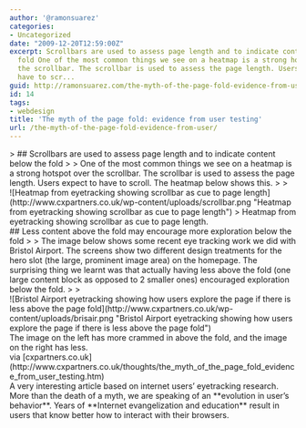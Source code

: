 ```yaml
---
author: '@ramonsuarez'
categories:
- Uncategorized
date: "2009-12-20T12:59:00Z"
excerpt: Scrollbars are used to assess page length and to indicate content below the
  fold One of the most common things we see on a heatmap is a strong hotspot over
  the scrollbar. The scrollbar is used to assess the page length. Users expect to
  have to scr...
guid: http://ramonsuarez.com/the-myth-of-the-page-fold-evidence-from-user-13
id: 14
tags:
- webdesign
title: 'The myth of the page fold: evidence from user testing'
url: /the-myth-of-the-page-fold-evidence-from-user/
---
```


<div class="posterous_bookmarklet_entry">> ## Scrollbars are used to assess page length and to indicate content below the fold
> 
> One of the most common things we see on a heatmap is a strong hotspot over the scrollbar. The scrollbar is used to assess the page length. Users expect to have to scroll. The heatmap below shows this.
> 
> <div>![Heatmap from eyetracking showing scrollbar as cue to page length](http://www.cxpartners.co.uk/wp-content/uploads/scrollbar.png "Heatmap from eyetracking showing scrollbar as cue to page length")  
>  Heatmap from eyetracking showing scrollbar as cue to page length.</div>## Less content above the fold may encourage more exploration below the fold
> 
> The image below shows some recent eye tracking work we did with Bristol Airport. The screens show two different design treatments for the hero slot (the large, prominent image area) on the homepage. The surprising thing we learnt was that actually having less above the fold (one large content block as opposed to 2 smaller ones) encouraged exploration below the fold.
> 
> <div class="fullsize">![Bristol Airport eyetracking showing how users explore the page if there is less above the page fold](http://www.cxpartners.co.uk/wp-content/uploads/brisair.png "Bristol Airport eyetracking showing how users explore the page if there is less above the page fold")</div><div class="fullsize">The image on the left has more crammed in above the fold, and the image on the right has less.</div>

<div class="posterous_quote_citation">via [cxpartners.co.uk](http://www.cxpartners.co.uk/thoughts/the_myth_of_the_page_fold_evidence_from_user_testing.htm)</div>A very interesting article based on internet users’ eyetracking research. More than the death of a myth, we are speaking of an **evolution in user’s behavior**. Years of **Internet evangelization and education** result in users that know better how to interact with their browsers.

</div>